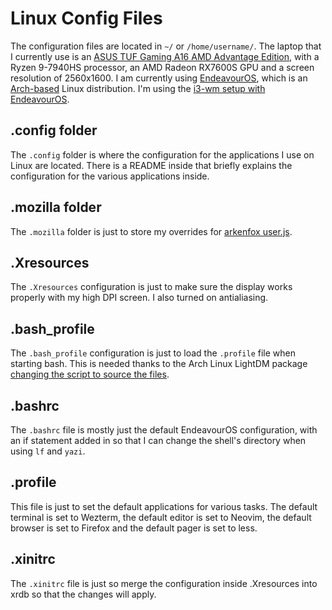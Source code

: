 # Linux Config Files

The configuration files are located in `~/` or `/home/username/`.
The laptop that I currently use is an
[ASUS TUF Gaming A16 AMD Advantage Edition](https://www.asus.com/laptops/for-gaming/tuf-gaming/asus-tuf-gaming-a16-advantage-edition-2023/),
with a Ryzen 9-7940HS processor, an AMD Radeon RX7600S GPU and a screen resolution of 2560x1600.
I am currently using [EndeavourOS](https://endeavouros.com/),
which is an [Arch-based](https://archlinux.org/) Linux distribution.
I'm using the [i3-wm setup with EndeavourOS](https://discovery.endeavouros.com/window-tiling-managers/i3-wm/2021/03/).

## .config folder
The `.config` folder is where the configuration for the applications I use on Linux are located.
There is a README inside that briefly explains the configuration for the various applications inside.

## .mozilla folder
The `.mozilla` folder is just to store my overrides for [arkenfox user.js](https://github.com/arkenfox/user.js).

## .Xresources
The `.Xresources` configuration is just to make sure the display works properly with my high DPI screen.
I also turned on antialiasing.

## .bash_profile
The `.bash_profile` configuration is just to load the `.profile` file when starting bash.
This is needed thanks to the Arch Linux LightDM package
[changing the script to source the files](https://gitlab.archlinux.org/archlinux/packaging/packages/lightdm/-/commit/75c048cabfe9693749f5f363ab6257400d954ffa).

## .bashrc
The `.bashrc` file is mostly just the default EndeavourOS configuration, with an if statement added in so that I can change the shell's directory when using `lf` and `yazi`.

## .profile
This file is just to set the default applications for various tasks.
The default terminal is set to Wezterm,
the default editor is set to Neovim,
the default browser is set to Firefox and
the default pager is set to less.

## .xinitrc
The `.xinitrc` file is just so merge the configuration inside .Xresources into xrdb so that the changes will apply.
